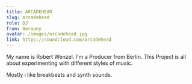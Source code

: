 ```yaml
---
title: ARCADEHEAD
slug: arcadehead
role: DJ
from: Germany
avatar: /images/arcadehead.jpg
link: https://soundcloud.com/arcadehead
---
```

My name is Robert Wenzel. I'm a Producer from Berlin. This Project is all about experimenting with different styles of music.   

 Mostly i like breakbeats and synth sounds.